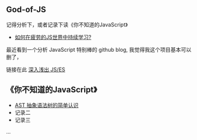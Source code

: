 ## God-of-JS

记得分析下，或者记录下读《你不知道的JavaScript》

- [如何在疲劳的JS世界中持续学习?](https://github.com/guangxiao/God-of-JS/issues/1)


最近看到一个分析 JavaScript 特别棒的 github blog, 我觉得我这个项目基本可以删了，

链接在此  [深入浅出 JS/ES](https://github.com/mqyqingfeng/Blog)

## 《你不知道的JavaScript》

- [AST 抽象语法树的简单认识](https://github.com/ravencrown/God-of-JS/issues/2)
- 记录二
- 记录三

...
